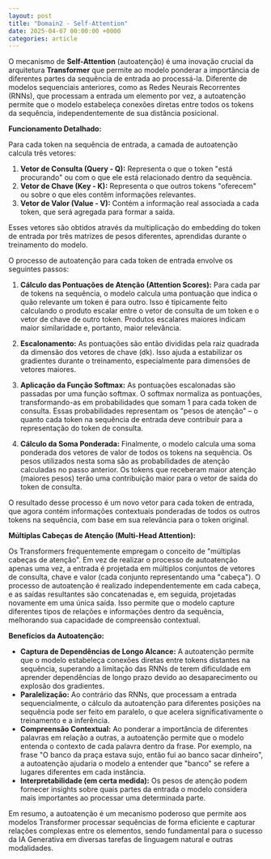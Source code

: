 ```yaml
---
layout: post
title: "Domain2 - Self-Attention"
date: 2025-04-07 00:00:00 +0000
categories: article
---
```


O mecanismo de **Self-Attention** (autoatenção) é uma inovação crucial da arquitetura **Transformer** que permite ao modelo ponderar a importância de diferentes partes da sequência de entrada ao processá-la. Diferente de modelos sequenciais anteriores, como as Redes Neurais Recorrentes (RNNs), que processam a entrada um elemento por vez, a autoatenção permite que o modelo estabeleça conexões diretas entre todos os tokens da sequência, independentemente de sua distância posicional.

**Funcionamento Detalhado:**

Para cada token na sequência de entrada, a camada de autoatenção calcula três vetores:

1.  **Vetor de Consulta (Query - Q):** Representa o que o token "está procurando" ou com o que ele está relacionado dentro da sequência.
2.  **Vetor de Chave (Key - K):** Representa o que outros tokens "oferecem" ou sobre o que eles contêm informações relevantes.
3.  **Vetor de Valor (Value - V):** Contém a informação real associada a cada token, que será agregada para formar a saída.

Esses vetores são obtidos através da multiplicação do embedding do token de entrada por três matrizes de pesos diferentes, aprendidas durante o treinamento do modelo.

O processo de autoatenção para cada token de entrada envolve os seguintes passos:

1.  **Cálculo das Pontuações de Atenção (Attention Scores):** Para cada par de tokens na sequência, o modelo calcula uma pontuação que indica o quão relevante um token é para outro. Isso é tipicamente feito calculando o produto escalar entre o vetor de consulta de um token e o vetor de chave de outro token. Produtos escalares maiores indicam maior similaridade e, portanto, maior relevância.

2.  **Escalonamento:** As pontuações são então divididas pela raiz quadrada da dimensão dos vetores de chave (dk). Isso ajuda a estabilizar os gradientes durante o treinamento, especialmente para dimensões de vetores maiores.

3.  **Aplicação da Função Softmax:** As pontuações escalonadas são passadas por uma função softmax. O softmax normaliza as pontuações, transformando-as em probabilidades que somam 1 para cada token de consulta. Essas probabilidades representam os "pesos de atenção" – o quanto cada token na sequência de entrada deve contribuir para a representação do token de consulta.

4.  **Cálculo da Soma Ponderada:** Finalmente, o modelo calcula uma soma ponderada dos vetores de valor de todos os tokens na sequência. Os pesos utilizados nesta soma são as probabilidades de atenção calculadas no passo anterior. Os tokens que receberam maior atenção (maiores pesos) terão uma contribuição maior para o vetor de saída do token de consulta.

O resultado desse processo é um novo vetor para cada token de entrada, que agora contém informações contextuais ponderadas de todos os outros tokens na sequência, com base em sua relevância para o token original.

**Múltiplas Cabeças de Atenção (Multi-Head Attention):**

Os Transformers frequentemente empregam o conceito de "múltiplas cabeças de atenção". Em vez de realizar o processo de autoatenção apenas uma vez, a entrada é projetada em múltiplos conjuntos de vetores de consulta, chave e valor (cada conjunto representando uma "cabeça"). O processo de autoatenção é realizado independentemente em cada cabeça, e as saídas resultantes são concatenadas e, em seguida, projetadas novamente em uma única saída. Isso permite que o modelo capture diferentes tipos de relações e informações dentro da sequência, melhorando sua capacidade de compreensão contextual.

**Benefícios da Autoatenção:**

*   **Captura de Dependências de Longo Alcance:** A autoatenção permite que o modelo estabeleça conexões diretas entre tokens distantes na sequência, superando a limitação das RNNs de terem dificuldade em aprender dependências de longo prazo devido ao desaparecimento ou explosão dos gradientes.
*   **Paralelização:** Ao contrário das RNNs, que processam a entrada sequencialmente, o cálculo da autoatenção para diferentes posições na sequência pode ser feito em paralelo, o que acelera significativamente o treinamento e a inferência.
*   **Compreensão Contextual:** Ao ponderar a importância de diferentes palavras em relação a outras, a autoatenção permite que o modelo entenda o contexto de cada palavra dentro da frase. Por exemplo, na frase "O banco da praça estava sujo, então fui ao banco sacar dinheiro", a autoatenção ajudaria o modelo a entender que "banco" se refere a lugares diferentes em cada instância.
*   **Interpretabilidade (em certa medida):** Os pesos de atenção podem fornecer insights sobre quais partes da entrada o modelo considera mais importantes ao processar uma determinada parte.

Em resumo, a autoatenção é um mecanismo poderoso que permite aos modelos Transformer processar sequências de forma eficiente e capturar relações complexas entre os elementos, sendo fundamental para o sucesso da IA Generativa em diversas tarefas de linguagem natural e outras modalidades.